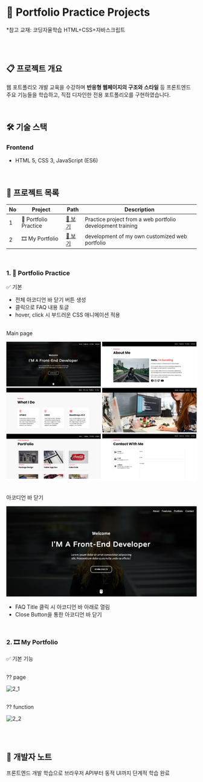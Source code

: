 📃 Portfolio Practice Projects
================================
*참고 교재: 코딩자율학습 HTML+CSS+자바스크립트

<br><br>

## 📋 프로젝트 개요
웹 포트폴리오 개발 교육을 수강하며 **반응형 웹페이지의 구조와 스타일** 등 프론트엔드 주요 기능들을 학습하고, 직접  디자인한 전용 포트폴리오를 구현하였습니다.

<br>

## 🛠 기술 스택

### Frontend
- HTML 5, CSS 3, JavaScript (ES6)

<br>

## 🎯 프로젝트 목록
| No | Project | Path | Description |
|------|--------------------|-----------|------|
| 1 | 🎵 Portfolio Practice | [🔗 보기](./1-accordion-FAQ-menu) | Practice project from a web portfolio development training  |
| 2 | 🎞 My Portfolio | [🔗 보기](./2-localStorage-basic-operations) | development of my own customized web portfolio |

<br>

### 1. 🎵 Portfolio Practice

✅ 기본 
- 전체 아코디언 바 닫기 버튼 생성
- 클릭으로 FAQ 내용 토글
- hover, click 시 부드러운 CSS 애니메이션 적용

<br>
<caption>Main page</caption>

![1_1](./rdme_images/practice_pages.png)

<br>

<caption>아코디언 바 닫기</caption>

![1_2](./rdme_images/1_1.JPG)
- FAQ Title 클릭 시 아코디언 바 아래로 열림
- Close Button을 통한 아코디언 바 닫기
<br>

### 2. 🎞 My Portfolio

✅ 기본 기능


<br>
<caption>?? page</caption>

![2_1](./rdme_images/2_1.JPG)

<br>
<caption>?? function</caption>

![2_2](./rdme_images/2_2.png)


<br>

<br>

## 👤 개발자 노트
프론트엔드 개발 학습으로 브라우저 API부터 동적 UI까지 단계적 학습 완료

